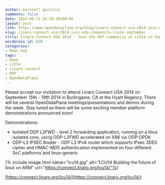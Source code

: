 ```yaml
---
author: marshall.guillory
comments: false
date: 2014-08-21 16:58:39+00:00
layout: post
link: https://www.opendataplane.org/blog/linaro-connect-usa-2014-join-odp-community-lcu14-september/
slug: linaro-connect-usa-2014-join-odp-community-lcu14-september
title: Linaro Connect USA 2014 - Join the ODP community at LCU14 in September!
wordpress_id: 628
categories:
- News Hub
tags:
- Demo
- LCU14
- Linaro Connect
- ODP
- OpenDataPlane
---
```


Please accept our invitation to attend Linaro Connect USA 2014 on September 15th - 19th 2014 in Burlingame, CA at the Hyatt Regency. There will be several OpenDataPlane meetings/presentations and demos during the week. Stay tuned as there will be some exciting member platform demonstrations announced soon!

Demonstrations:

  * Isolated ODP L2FWD - level 2 forwarding application, running on a linux isolated core, using ODP-L2FWD accelerated on X86 via ODP-DPDK
  * ODP-L3 IPSEC Router - ODP L3 IPv4 router which supports IPsec 3DES cipher and HMAC-MD5 authentication implemented on four different SoC platforms and linux-generic

{% include image.html name="lcu14.jpg" alt="LCU14 Building the future of linux on ARM" url="https://connect.linaro.org/lcu14/"%}

[https://connect.linaro.org/lcu14/](https://connect.linaro.org/lcu14/)
